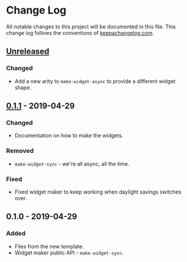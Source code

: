 # Change Log
All notable changes to this project will be documented in this file. This change log follows the conventions of [keepachangelog.com](http://keepachangelog.com/).

## [Unreleased]
### Changed
- Add a new arity to `make-widget-async` to provide a different widget shape.

## [0.1.1] - 2019-04-29
### Changed
- Documentation on how to make the widgets.

### Removed
- `make-widget-sync` - we're all async, all the time.

### Fixed
- Fixed widget maker to keep working when daylight savings switches over.

## 0.1.0 - 2019-04-29
### Added
- Files from the new template.
- Widget maker public API - `make-widget-sync`.

[Unreleased]: https://github.com/your-name/rekstor/compare/0.1.1...HEAD
[0.1.1]: https://github.com/your-name/rekstor/compare/0.1.0...0.1.1
